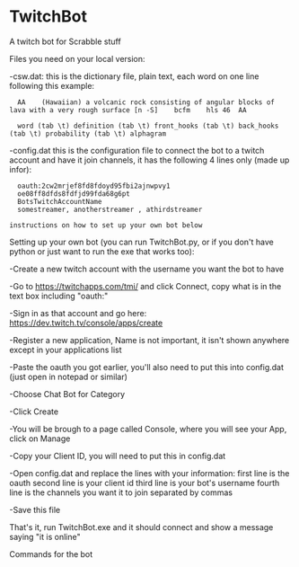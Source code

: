 # TwitchBot
A twitch bot for Scrabble stuff

Files you need on your local version:

  -csw.dat:
    this is the dictionary file, plain text, each word on one line following this example:
      
      AA	(Hawaiian) a volcanic rock consisting of angular blocks of lava with a very rough surface [n -S]	bcfm	hls	46	AA
      
      word (tab \t) definition (tab \t) front_hooks (tab \t) back_hooks (tab \t) probability (tab \t) alphagram
      
  -config.dat
    this is the configuration file to connect the bot to a twitch account and have it join channels, it has the following 4 lines only (made up infor):
    
      oauth:2cw2mrjef8fd8fdoyd95fbi2ajnwpvy1
      oe08ff8dfds8fdfjd99fda68g6pt
      BotsTwitchAccountName
      somestreamer, anotherstreamer , athirdstreamer
      
    instructions on how to set up your own bot below
    
Setting up your own bot (you can run TwitchBot.py, or if you don't have python or just want to run the exe that works too):

  -Create a new twitch account with the username you want the bot to have

  -Go to https://twitchapps.com/tmi/ and click Connect, copy what is in the text box including "oauth:"

  -Sign in as that account and go here: https://dev.twitch.tv/console/apps/create

  -Register a new application, Name is not important, it isn't shown anywhere except in your applications list

  -Paste the oauth you got earlier, you'll also need to put this into config.dat (just open in notepad or similar)

  -Choose Chat Bot for Category

  -Click Create

  -You will be brough to a page called Console, where you will see your App, click on Manage

  -Copy your Client ID, you will need to put this in config.dat

  -Open config.dat and replace the lines with your information:
	  first line is the oauth
	  second line is your client id
	  third line is your bot's username
	  fourth line is the channels you want it to join separated 	by commas

  -Save this file

  That's it, run TwitchBot.exe and it should connect and show a message saying "it is online"
  

Commands for the bot
